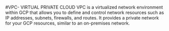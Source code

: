 #VPC- VIRTUAL PRIVATE CLOUD
VPC is a virtualized network environment within GCP that allows you to define and control network resources such as IP addresses, subnets, firewalls, and routes. It provides a private network for your GCP resources, similar to an on-premises network.
